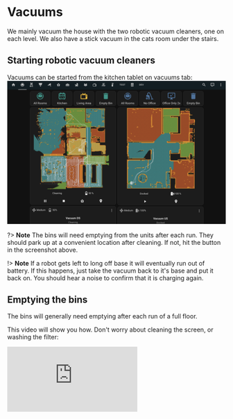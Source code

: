 # Vacuums
We mainly vacuum the house with the two robotic vacuum cleaners, one on each level. We also have a stick vacuum in the cats room under the stairs.

## Starting robotic vacuum cleaners
Vacuums can be started from the kitchen tablet on vacuums tab:
![Tablet Screenshot](_media/screenshots/vac.png)

?> **Note** The bins will need emptying from the units after each run. They should park up at a convenient location after cleaning. If not, hit the button in the screenshot above.

!> **Note** If a robot gets left to long off base it will eventually run out of battery. If this happens, just take the vacuum back to it's base and put it back on. You should hear a noise to confirm that it is charging again.

## Emptying the bins
The bins will generally need emptying after each run of a full floor.

This video will show you how. Don't worry about cleaning the screen, or washing the filter:
<div class="container">
<iframe class="responsive-iframe" src="https://www.youtube.com/embed/zL3ztCynHIY" title="How to clean roborock 5" frameborder="0" allow="accelerometer; autoplay; clipboard-write; encrypted-media; gyroscope; picture-in-picture; web-share" allowfullscreen></iframe>
</div>